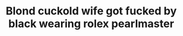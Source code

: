 ---
layout: post
title: Blond cuckold wife got fucked by black wearing rolex pearlmaster
duration: '10:10'
view: 400
rate: 2
video: 'http://fantasti.cc/embed/562759/'
category: 
 - blonde
 - busty
 - curvy
 - cuckold
 - milf
 - rough
 - wife
tags: 
 - big-black-cock
priority: 0.9
changefreq: daily
---
